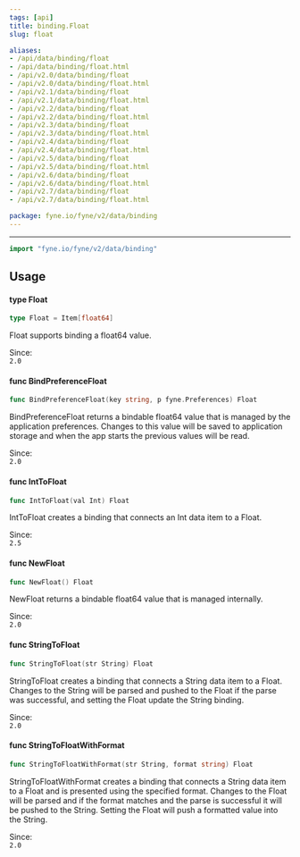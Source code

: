 ```yaml
---
tags: [api]
title: binding.Float
slug: float

aliases:
- /api/data/binding/float
- /api/data/binding/float.html
- /api/v2.0/data/binding/float
- /api/v2.0/data/binding/float.html
- /api/v2.1/data/binding/float
- /api/v2.1/data/binding/float.html
- /api/v2.2/data/binding/float
- /api/v2.2/data/binding/float.html
- /api/v2.3/data/binding/float
- /api/v2.3/data/binding/float.html
- /api/v2.4/data/binding/float
- /api/v2.4/data/binding/float.html
- /api/v2.5/data/binding/float
- /api/v2.5/data/binding/float.html
- /api/v2.6/data/binding/float
- /api/v2.6/data/binding/float.html
- /api/v2.7/data/binding/float
- /api/v2.7/data/binding/float.html

package: fyne.io/fyne/v2/data/binding
---
```



---
```go
import "fyne.io/fyne/v2/data/binding"
```

## Usage

#### type Float

```go
type Float = Item[float64]
```

Float supports binding a float64 value.


<div class="since">Since: <code>
2.0</code></div>

#### func  BindPreferenceFloat

```go
func BindPreferenceFloat(key string, p fyne.Preferences) Float
```
BindPreferenceFloat returns a bindable float64 value that is managed by the application preferences. Changes to this value will be saved to application storage and when the app starts the previous values will be read.


<div class="since">Since: <code>
2.0</code></div>

#### func  IntToFloat

```go
func IntToFloat(val Int) Float
```
IntToFloat creates a binding that connects an Int data item to a Float.


<div class="since">Since: <code>
2.5</code></div>

#### func  NewFloat

```go
func NewFloat() Float
```
NewFloat returns a bindable float64 value that is managed internally.


<div class="since">Since: <code>
2.0</code></div>

#### func  StringToFloat

```go
func StringToFloat(str String) Float
```
StringToFloat creates a binding that connects a String data item to a Float. Changes to the String will be parsed and pushed to the Float if the parse was successful, and setting the Float update the String binding.


<div class="since">Since: <code>
2.0</code></div>

#### func  StringToFloatWithFormat

```go
func StringToFloatWithFormat(str String, format string) Float
```
StringToFloatWithFormat creates a binding that connects a String data item to a Float and is presented using the specified format. Changes to the Float will be parsed and if the format matches and the parse is successful it will be pushed to the String. Setting the Float will push a formatted value into the String.


<div class="since">Since: <code>
2.0</code></div>
